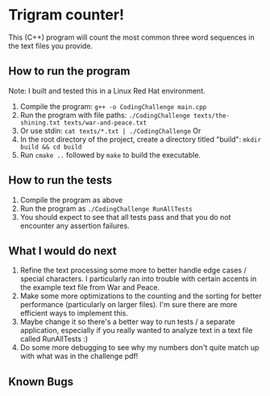 # Trigram counter!
This (C++) program will count the most common three word sequences in the text files you provide.

## How to run the program
Note: I built and tested this in a Linux Red Hat environment.
1. Compile the program: `g++ -o CodingChallenge main.cpp`
2. Run the program with file paths: `./CodingChallenge texts/the-shining.txt texts/war-and-peace.txt`
3. Or use stdin: `cat texts/*.txt | ./CodingChallenge`
Or
1. In the root directory of the project, create a directory titled "build": `mkdir build && cd build`
2. Run `cmake ..` followed by `make` to build the executable.

## How to run the tests
1. Compile the program as above
2. Run the program as `./CodingChallenge RunAllTests`
3. You should expect to see that all tests pass and that you do not encounter any assertion failures.

## What I would do next
1. Refine the text processing some more to better handle edge cases / special characters. I particularly
   ran into trouble with certain accents in the example text file from War and Peace.
2. Make some more optimizations to the counting and the sorting for better performance (particularly on larger files).
   I'm sure there are more efficient ways to implement this.
3. Maybe change it so there's a better way to run tests / a separate application, especially if you really wanted to
   analyze text in a text file called RunAllTests :)
4. Do some more debugging to see why my numbers don't quite match up with what was in the challenge pdf!

## Known Bugs
